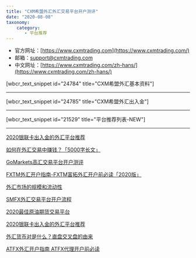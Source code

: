 ```yaml
---
title: "CXM希盟外汇外汇交易平台开户测评"
date: "2020-08-08"
taxonomy:
    category: 
       - 平台推荐
---
```


- 官方网址：[https://www.cxmtrading.com](https://www.cxmtrading.com/)
- 邮箱：support@cxmtrading.com
- 中文网址：[https://www.cxmtrading.com/zh-hans/](https://www.cxmtrading.com/zh-hans/)

\[wbcr\_text\_snippet id="24784" title="CXM希盟外汇基本资料"\]

* * *

\[wbcr\_text\_snippet id="24785" title="CXM希盟外汇出入金"\]

* * *

\[wbcr\_text\_snippet id="21529" title="平台推荐列表-NEW"\]

* * *

[2020银联卡出入金的外汇平台推荐](https://we.laowei8.com/best-unionpay-broker.html)

[如何在外汇交易中赚钱？「5000字长文」](https://we.laowei8.com/how-to-make-money-trading-forex.html)

[GoMarkets高汇交易平台开户测评](https://we.laowei8.com/gomarkets-reviews.html)

[FXTM外汇开户指南-FXTM富拓外汇开户前必读「2020版」](https://we.laowei8.com/fxtm-review.html)

[外汇市场的规模和流动性](https://we.laowei8.com/market-size-and-liquidity.html)

[SMFX外汇交易平台开户流程](https://we.laowei8.com/smfx-reviews.html)

[2020最佳原油期货交易平台](https://we.laowei8.com/best-oilusd-broker.html)

[2020银联卡出入金的外汇平台推荐](https://we.laowei8.com/best-unionpay-broker.html)

[外汇货币对是什么？直盘交叉盘的由来](https://we.laowei8.com/selling-currency-pairs.html)

[ATFX外汇开户指南 ATFX代理开户前必读](https://we.laowei8.com/atfx-review.html)
